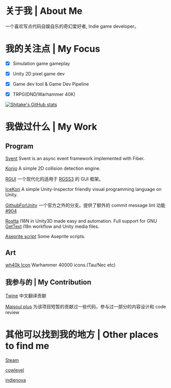 # 关于我 | About Me
一个喜欢写点代码自娱自乐的奇幻爱好者, Indie game developer。

# 我的关注点 | My Focus
- [x] Simulation game gameplay
- [X] Unity 2D pixel game dev
- [x] Game dev tool & Game Dev Pipeline
- [x] TRPG(DND/Warhammer 40K)


[![Shitake's GitHub stats](https://github-readme-stats.vercel.app/api?username=molingyu&theme=merko)](https://github.com/anuraghazra/github-readme-stats)

# 我做过什么 | My Work

## Program
[Svent](http://github.com/molingyu/sventjs) Svent is an async event framework implemented with Fiber.

[Konjo](https://github.com/kagamiNekoClub/konjo) A simple 2D collision detection engine.

[RGUI](http://github.com/molingyu/rgui) 一个现代化的适用于 [RGSS3](http://miaowm5.github.io/RMVA-F1/RPGVXAcecn/rgss/index.html) 的 GUI 框架。

[IceKori](https://github.com/molingyu/IceKori) A simple Unity-Inspector friendly visual programming language on Unity.

[GithubForUnity](https://github.com/molingyu/Unity) 一个官方之外的分支。提供了额外的 commit message lint 功能 [#904](https://github.com/github-for-unity/Unity/pull/904)

[Rostta](https://github.com/molingyu/Rostta) I18N in Unity3D made easy and automation. Full support for GNU [GetText](https://www.gnu.org/software/gettext/) i18n workflow and Unity media files.

[Aseprite script](https://github.com/molingyu/AsepriteScript) Some Aseprite scripts.

## Art
[wh40k Icon](https://github.com/Warhammer40kGroup/wh40k-icon) Warhammer 40000 icons.(Tau/Nec etc)

## 我参与的 | My Contribution
[Twine](https://github.com/klembot/twinejs) 中文翻译贡献

[Majsoul plus](https://github.com/MajsoulPlus/majsoul-plus) 为该项目短暂的贡献过一些代码，参与过一部分的内容设计和 code review

# 其他可以找到我的地方 | Other places to find me
[Steam](https://steamcommunity.com/id/shitake_/)

[cowlevel](https://cowlevel.net/people/shitake)

[indienova](https://indienova.com/home)
